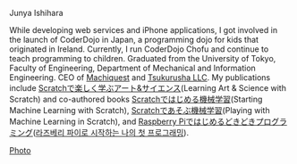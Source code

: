 Junya Ishihara

While developing web services and iPhone applications, I got involved in the launch of CoderDojo in Japan, a programming dojo for kids that originated in Ireland. Currently, I run CoderDojo Chofu and continue to teach programming to children. Graduated from the University of Tokyo, Faculty of Engineering, Department of Mechanical and Information Engineering. CEO of [Machiquest](https://machique.st) and [Tsukurusha LLC](https://tsukurusha.com/). My publications include [Scratchで楽しく学ぶアート&サイエンス](https://www.amazon.co.jp/dp/4296070142)(Learning Art & Science with Scratch) and co-authored books [Scratchではじめる機械学習](https://www.amazon.co.jp/dp/4873119189)(Starting Machine Learning with Scratch), [Scratchであそぶ機械学習](https://www.amazon.co.jp/dp/4873119960)(Playing with Machine Learning in Scratch), and [Raspberry Piではじめるどきどきプログラミング](https://www.amazon.co.jp/dp/4822253120)([라즈베리 파이로 시작하는 나의 첫 프로그래밍](https://product.kyobobook.co.kr/detail/S000001019572)).

[Photo](//s3-ap-northeast-1.amazonaws.com/champierre-blog/images/images/000/000/042/blog/jishiha.jpg)

